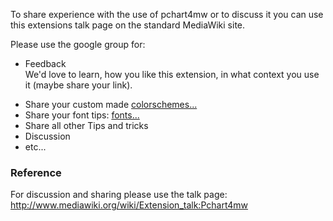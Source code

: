 To share experience with the use of pchart4mw or to discuss it you can use this extensions talk page on the standard MediaWiki site.

Please use the google group for:
  * Feedback<br> We'd love to learn, how you like this extension, in what context you use it (maybe share your link).<br>
<ul><li>Share your custom made <a href='ColorSchemes.md'>colorschemes...</a>
</li><li>Share your font tips: <a href='Fonts.md'>fonts...</a>
</li><li>Share all other Tips and tricks<br>
</li><li>Discussion<br>
</li><li>etc...</li></ul>


<h3>Reference</h3>
For discussion and sharing please use the talk page:  <a href='http://www.mediawiki.org/wiki/Extension_talk:Pchart4mw'>http://www.mediawiki.org/wiki/Extension_talk:Pchart4mw</a>